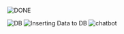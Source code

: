 ![DONE](https://user-images.githubusercontent.com/66948966/84752088-fd38d600-afc5-11ea-8509-1555a2449acf.PNG)

![DB](https://user-images.githubusercontent.com/66948966/86387170-6fced480-bc9b-11ea-960d-2a23ec3ae904.PNG)
![Inserting Data to DB](https://user-images.githubusercontent.com/66948966/86513786-aa5c7c80-be15-11ea-97ef-9489a4262864.JPG)
![chatbot](https://user-images.githubusercontent.com/66948966/87601741-5e0b1980-c6fe-11ea-97a6-7e94c8dc6758.JPG)
